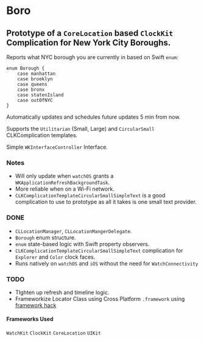 #  Boro

## Prototype of a `CoreLocation` based `ClockKit` Complication for New York City Boroughs.

Reports what NYC borough you are currently in based on Swift `enum`:

```
enum Borough {
    case manhattan
    case brooklyn
    case queens
    case bronx
    case statenIsland
    case outOfNYC
}
```

Automatically updates and schedules future updates 5 min from now.

Supports the `Utilitarian` (Small, Large) and `CircularSmall` CLKComplication templates.

Simple `WKInterfaceController` Interface. 

### Notes

* Will only update when `watchOS` grants a `WKApplicationRefreshBackgroundTask`. 
* More reliable when on a Wi-Fi network.
* `CLKComplicationTemplateCircularSmallSimpleText` is a good complication to use to prototype as all it takes is one small text provider.

### DONE

* `CLLocationManager`, `CLLocationMangerDelegate`.
* `Borough` enum structure.
* `enum` state-based logic with Swift property observers.
* `CLKComplicationTemplateCircularSmallSimpleText` complication for `Explorer` and `Color` clock faces.
* Runs natively on `watchOS` and `iOS` without the need for `WatchConnectivity`

### TODO

* TIghten up refresh and timeline logic.
* Frameworkize Locator Class using Cross Platform `.framework` using [framework hack](https://theswiftdev.com/2017/10/23/how-to-make-a-swift-framework/)
  
#### Frameworks Used

`WatchKit`
`ClockKit`
`CoreLocation`
`UIKit`
